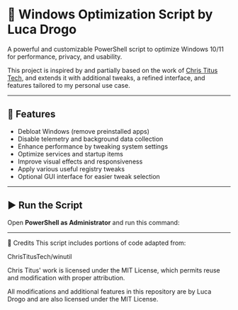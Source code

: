 # 🚀 Windows Optimization Script by Luca Drogo

A powerful and customizable PowerShell script to optimize Windows 10/11 for performance, privacy, and usability.

This project is inspired by and partially based on the work of [Chris Titus Tech](https://github.com/ChrisTitusTech/winutil), and extends it with additional tweaks, a refined interface, and features tailored to my personal use case.

---

## 🔧 Features

- Debloat Windows (remove preinstalled apps)
- Disable telemetry and background data collection
- Enhance performance by tweaking system settings
- Optimize services and startup items
- Improve visual effects and responsiveness
- Apply various useful registry tweaks
- Optional GUI interface for easier tweak selection

---

## ▶️ Run the Script

Open **PowerShell as Administrator** and run this command:

----
📄 Credits
This script includes portions of code adapted from:

ChrisTitusTech/winutil

Chris Titus' work is licensed under the MIT License, which permits reuse and modification with proper attribution.

All modifications and additional features in this repository are by Luca Drogo and are also licensed under the MIT License.



